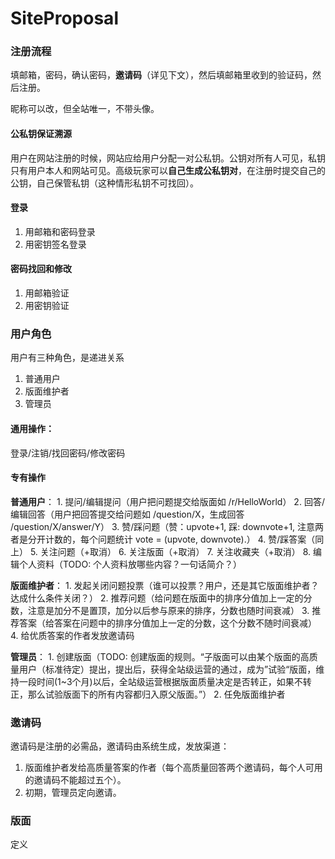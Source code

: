 # SiteProposal

### 注册流程
填邮箱，密码，确认密码，**邀请码**（详见下文），然后填邮箱里收到的验证码，然后注册。

昵称可以改，但全站唯一，不带头像。

#### 公私钥保证溯源
用户在网站注册的时候，网站应给用户分配一对公私钥。公钥对所有人可见，私钥只有用户本人和网站可见。高级玩家可以**自己生成公私钥对**，在注册时提交自己的公钥，自己保管私钥（这种情形私钥不可找回）。

#### 登录
1. 用邮箱和密码登录
2. 用密钥签名登录

#### 密码找回和修改
1. 用邮箱验证
2. 用密钥验证

### 用户角色
用户有三种角色，是递进关系
1. 普通用户
2. 版面维护者
3. 管理员

#### 通用操作：
登录/注销/找回密码/修改密码

#### 专有操作
**普通用户**：
	1. 提问/编辑提问（用户把问题提交给版面如 /r/HelloWorld）
	2. 回答/编辑回答（用户把回答提交给问题如 /question/X，生成回答 /question/X/answer/Y）
	3. 赞/踩问题（赞：upvote+1, 踩: downvote+1, 注意两者是分开计数的，每个问题统计 vote = (upvote, downvote).）
	4. 赞/踩答案（同上）
	5. 关注问题（+取消）
	6. 关注版面（+取消）
	7. 关注收藏夹（+取消）
	8. 编辑个人资料（TODO: 个人资料放哪些内容？一句话简介？）
	
 **版面维护者**：
	1. 发起关闭问题投票（谁可以投票？用户，还是其它版面维护者？达成什么条件关闭？）
	2. 推荐问题（给问题在版面中的排序分值加上一定的分数，注意是加分不是置顶，加分以后参与原来的排序，分数也随时间衰减）
	3. 推荐答案（给答案在问题中的排序分值加上一定的分数，这个分数不随时间衰减）
	4. 给优质答案的作者发放邀请码

**管理员**：
	1. 创建版面（TODO: 创建版面的规则。“子版面可以由某个版面的高质量用户（标准待定）提出，提出后，获得全站级运营的通过，成为”试验“版面，维持一段时间(1~3个月)以后，全站级运营根据版面质量决定是否转正，如果不转正，那么试验版面下的所有内容都归入原父版面。”）
	2. 任免版面维护者

### 邀请码
邀请码是注册的必需品，邀请码由系统生成，发放渠道：
1. 版面维护者发给高质量答案的作者（每个高质量回答两个邀请码，每个人可用的邀请码不能超过五个）。
2. 初期，管理员定向邀请。

### 版面
定义

